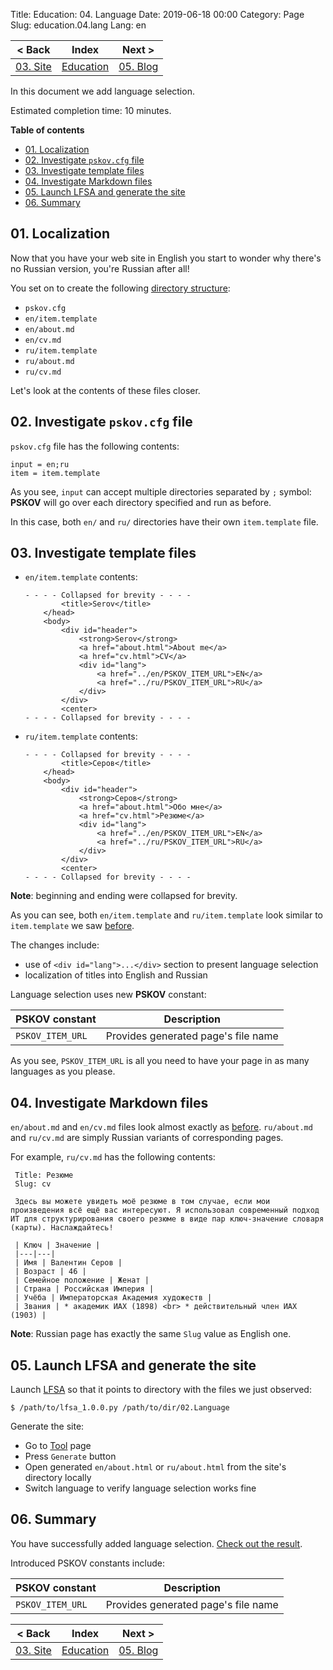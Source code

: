 Title: Education: 04. Language
Date: 2019-06-18 00:00
Category: Page
Slug: education.04.lang
Lang: en

| < Back | Index | Next > |
|---|---|---|
| [03. Site][prev] | [Education][index] | [05. Blog][next] |

</div><div class="contents">

In this document we add language selection.

Estimated completion time: 10 minutes.

**Table of contents**

* [01. Localization](#localization)
* [02. Investigate `pskov.cfg` file](#cfg)
* [03. Investigate template files](#item)
* [04. Investigate Markdown files](#md)
* [05. Launch LFSA and generate the site](#gen)
* [06. Summary](#summary)

<a name="localization"/>

## 01. Localization

Now that you have your web site in English you start to wonder why there's no Russian version, you're Russian after all!

You set on to create the following [directory structure][02-files]:

* `pskov.cfg`
* `en/item.template`
* `en/about.md`
* `en/cv.md`
* `ru/item.template`
* `ru/about.md`
* `ru/cv.md`

Let's look at the contents of these files closer.

<a name="cfg"/>

## 02. Investigate `pskov.cfg` file

`pskov.cfg` file has the following contents:

```
input = en;ru
item = item.template
```

As you see, `input` can accept multiple directories separated by `;` symbol: **PSKOV** will go over each directory specified and run as before.

In this case, both `en/` and `ru/` directories have their own `item.template` file.

<a name="item"/>

## 03. Investigate template files

* `en/item.template` contents:

    ```
    - - - - Collapsed for brevity - - - -
            <title>Serov</title>
        </head>
        <body>
            <div id="header">
                <strong>Serov</strong>
                <a href="about.html">About me</a>
                <a href="cv.html">CV</a>
                <div id="lang">
                    <a href="../en/PSKOV_ITEM_URL">EN</a>
                    <a href="../ru/PSKOV_ITEM_URL">RU</a>
                </div>
            </div>
            <center>
    - - - - Collapsed for brevity - - - -
    ```
* `ru/item.template` contents:

    ```
    - - - - Collapsed for brevity - - - -
            <title>Серов</title>
        </head>
        <body>
            <div id="header">
                <strong>Серов</strong>
                <a href="about.html">Обо мне</a>
                <a href="cv.html">Резюме</a>
                <div id="lang">
                    <a href="../en/PSKOV_ITEM_URL">EN</a>
                    <a href="../ru/PSKOV_ITEM_URL">RU</a>
                </div>
            </div>
            <center>
    - - - - Collapsed for brevity - - - -
    ``` 

**Note**: beginning and ending were collapsed for brevity.

As you can see, both `en/item.template` and `ru/item.template` look similar to `item.template` we saw [before][prev].

The changes include:

* use of `<div id="lang">...</div>` section to present language selection
* localization of titles into English and Russian

Language selection uses new **PSKOV** constant:

| PSKOV constant | Description |
|---|---|
| `PSKOV_ITEM_URL` | Provides generated page's file name |

As you see, `PSKOV_ITEM_URL` is all you need to have your page in as many languages as you please.

<a name="md"/>

## 04. Investigate Markdown files

`en/about.md` and `en/cv.md` files look almost exactly as [before][prev]. `ru/about.md` and `ru/cv.md` are simply Russian variants of corresponding pages.

For example, `ru/cv.md` has the following contents:

```
 Title: Резюме
 Slug: cv

 Здесь вы можете увидеть моё резюме в том случае, если мои произведения всё ещё вас интересуют. Я использовал современный подход ИТ для структурирования своего резюме в виде пар ключ-значение словаря (карты). Наслаждайтесь!

 | Ключ | Значение |
 |---|---|
 | Имя | Валентин Серов |
 | Возраст | 46 |
 | Семейное положение | Женат |
 | Страна | Российская Империя |
 | Учёба | Императорская Академия художеств |
 | Звания | * академик ИАХ (1898) <br> * действительный член ИАХ (1903) |
```

**Note**: Russian page has exactly the same `Slug` value as English one.

<a name="gen"/>

## 05. Launch LFSA and generate the site

Launch [LFSA][lfsa] so that it points to directory with the files we just observed:

```
$ /path/to/lfsa_1.0.0.py /path/to/dir/02.Language
```

Generate the site:

* Go to [Tool][tool] page
* Press `Generate` button
* Open generated `en/about.html` or `ru/about.html` from the site's directory locally
* Switch language to verify language selection works fine

<a name="summary"/>

## 06. Summary

You have successfully added language selection. [Check out the result][02-sample].

Introduced PSKOV constants include:

| PSKOV constant | Description |
|---|---|
| `PSKOV_ITEM_URL` | Provides generated page's file name |

</div><div class="contents">

| < Back | Index | Next > |
|---|---|---|
| [03. Site][prev] | [Education][index] | [05. Blog][next] |

[index]: education.html
[prev]: education.03.site.html
[next]: education.05.blog.html

[02-files]: https://github.com/OGStudio/site-pskov-sample/tree/master/02.Language
[02-sample]: http://opengamestudio.org/pskov/sample/02.Language/en/about.html
[lfsa]: http://opengamestudio.org/lfsa
[tool]: http://opengamestudio.org/pskov
